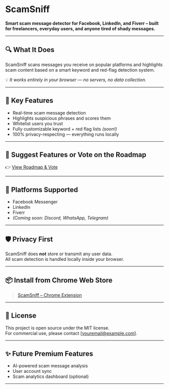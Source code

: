 # ScamSniff

**Smart scam message detector for Facebook, LinkedIn, and Fiverr – built for freelancers, everyday users, and anyone tired of shady messages.**

---

## 🔍 What It Does

ScamSniff scans messages you receive on popular platforms and highlights scam content based on a smart keyword and red-flag detection system.

💡 *It works entirely in your browser — no servers, no data collection.*

---

## 🧠 Key Features

- Real-time scam message detection
- Highlights suspicious phrases and scores them
- Whitelist users you trust
- Fully customizable keyword + red flag lists *(soon!)*
- 100% privacy-respecting — everything runs locally

---

## 💬 Suggest Features or Vote on the Roadmap

👉 [View Roadmap & Vote](https://github.com/royboy1990/scam-sniffer/issues/6)

---

## 🚀 Platforms Supported

- Facebook Messenger  
- LinkedIn  
- Fiverr  
- *(Coming soon: Discord, WhatsApp, Telegram)*

---

## 🛡️ Privacy First

ScamSniff does **not** store or transmit any user data.  
All scam detection is handled locally inside your browser.

---

## 📦 Install from Chrome Web Store

> [ScamSniff – Chrome Extension](https://chrome.google.com/webstore/detail/YOUR-LINK-HERE)

---

## 📜 License

This project is open source under the MIT license.  
For commercial use, please contact [youremail@example.com].

---

## ✨ Future Premium Features

- AI-powered scam message analysis
- User account sync
- Scam analytics dashboard (optional)

---
